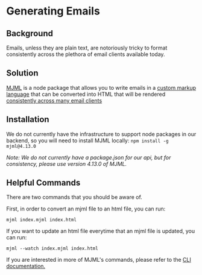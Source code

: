 # Generating Emails

## Background

Emails, unless they are plain text, are notoriously tricky to format consistently across the
plethora of email clients available today.

## Solution

[MJML](https://mjml.io/) is a node package that allows you to write emails in
a [custom markup language](https://documentation.mjml.io/) that can be converted into HTML that will
be rendered [consistently across many email clients](https://mjml.io/faq#email-clients)

## Installation

We do not currently have the infrastructure to support node packages in our backend, so you will
need to install MJML locally:
```npm install -g mjml@4.13.0```

*Note: We do not currently have a package.json for our api, but for consistency, please use version
4.13.0 of MJML.*

## Helpful Commands

There are two commands that you should be aware of.

First, in order to convert an mjml file to an html file, you can run:

```mjml index.mjml index.html```

If you want to update an html file everytime that an mjml file is updated, you can run:

```mjml --watch index.mjml index.html```

If you are interested in more of MJML's commands, please refer to the
[CLI documentation.](https://documentation.mjml.io/#command-line-interface)

